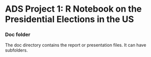 # ADS Project 1:  R Notebook on the Presidential Elections in the US

### Doc folder

The doc directory contains the report or presentation files. It can have subfolders.  
